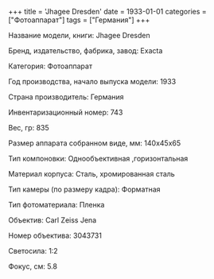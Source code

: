 +++
title = 'Jhagee Dresden'
date = 1933-01-01
categories = ["Фотоаппарат"]
tags = ["Германия"]
+++

Название модели, книги: Jhagee Dresden

Бренд, издательство, фабрика, завод: Exacta

Категория: Фотоаппарат

Год производства, начало выпуска модели: 1933

Страна производитель: Германия

Инвентаризационный номер: 743

Вес, гр: 835

Размер аппарата  собранном виде, мм: 140х45х65

Тип компоновки: Однообъективная ,горизонтальная

Материал корпуса: Сталь, хромированная сталь

Тип камеры (по размеру кадра): Форматная

Тип фотоматериала: Пленка

Объектив: Carl Zeiss Jena

Номер объектива: 3043731

Светосила: 1:2

Фокус, см: 5.8

